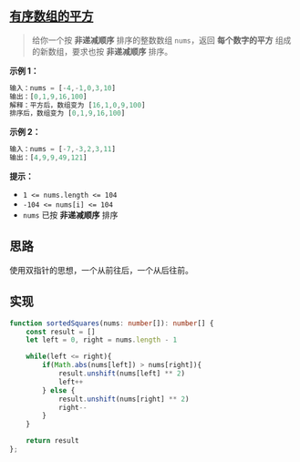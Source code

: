 ## [有序数组的平方](https://leetcode.cn/problems/squares-of-a-sorted-array/)

> 给你一个按 **非递减顺序** 排序的整数数组 `nums`，返回 **每个数字的平方** 组成的新数组，要求也按 **非递减顺序** 排序。

**示例 1：**

```js
输入：nums = [-4,-1,0,3,10]
输出：[0,1,9,16,100]
解释：平方后，数组变为 [16,1,0,9,100]
排序后，数组变为 [0,1,9,16,100]
```

**示例 2：**

```js
输入：nums = [-7,-3,2,3,11]
输出：[4,9,9,49,121]
```

**提示：**

- `1 <= nums.length <= 104`
- `-104 <= nums[i] <= 104`
- `nums` 已按 **非递减顺序** 排序

## 思路

使用双指针的思想，一个从前往后，一个从后往前。

## 实现

```typescript
function sortedSquares(nums: number[]): number[] {
    const result = []
    let left = 0, right = nums.length - 1

    while(left <= right){
        if(Math.abs(nums[left]) > nums[right]){
            result.unshift(nums[left] ** 2)
            left++
        } else {
            result.unshift(nums[right] ** 2)
            right--
        }
    }

    return result
};
```


